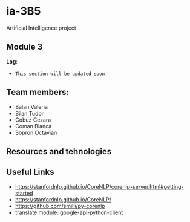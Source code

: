 # ia-3B5
Artificial Intelligence project

## Module 3

**Log**:
+ `This section will be updated soon`

## Team members:
+ Balan Valeria
+ Bilan Tudor
+ Cobuz Cezara
+ Coman Bianca
+ Sopron Octavian

## Resources and tehnologies


## Useful Links
+ https://stanfordnlp.github.io/CoreNLP/corenlp-server.html#getting-started  
+ https://stanfordnlp.github.io/CoreNLP/  
+ https://github.com/smilli/py-corenlp  
+ translate module: [google-api-python-client](https://developers.google.com/api-client-library/python/apis/translate/v2)
